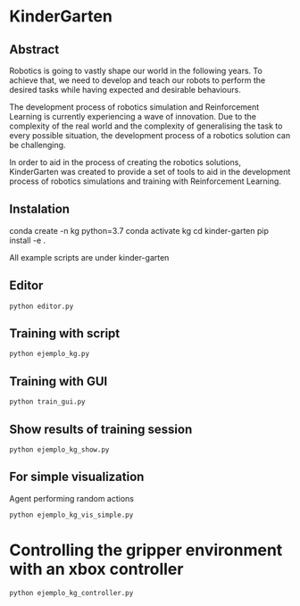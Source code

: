 # KinderGarten

## Abstract
Robotics is going to vastly shape our world in the following years. To achieve that, we need to develop and teach our robots to perform the desired tasks while having expected and desirable behaviours.

The development process of robotics simulation and Reinforcement Learning is currently experiencing a wave of innovation. Due to the complexity of the real world and the complexity of generalising the task to every possible situation, the development process of a robotics solution can be challenging.

In order to aid in the process of creating the robotics solutions, KinderGarten was created to provide a set of tools to aid in the development process of robotics simulations and training with Reinforcement Learning.

## Instalation
conda create -n kg python=3.7
conda activate kg
cd kinder-garten
pip install -e .

All example scripts are under kinder-garten

## Editor
```
python editor.py
```

## Training with script
```
python ejemplo_kg.py
```

## Training with GUI
```
python train_gui.py
```

## Show results of training session
```
python ejemplo_kg_show.py
```

## For simple visualization
Agent performing random actions
```
python ejemplo_kg_vis_simple.py
```

# Controlling the gripper environment with an xbox controller
```
python ejemplo_kg_controller.py
```
